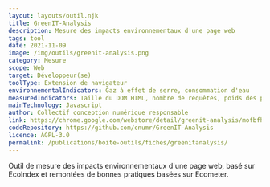 ```yaml
---
layout: layouts/outil.njk
title: GreenIT-Analysis
description: Mesure des impacts environnementaux d'une page web
tags: tool
date: 2021-11-09
image: /img/outils/greenit-analysis.png
category: Mesure
scope: Web
target: Développeur(se)
toolType: Extension de navigateur
environnementalIndicators: Gaz à effet de serre, consommation d'eau
measuredIndicators: Taille du DOM HTML, nombre de requêtes, poids des pages
mainTechnology: Javascript
author: Collectif conception numérique responsable
link: https://chrome.google.com/webstore/detail/greenit-analysis/mofbfhffeklkbebfclfaiifefjflcpad
codeRepository: https://github.com/cnumr/GreenIT-Analysis
licence: AGPL-3.0
permalink: /publications/boite-outils/fiches/greenitanalysis/
---
```


Outil de mesure des impacts environnementaux d'une page web, basé sur EcoIndex et remontées de bonnes pratiques basées sur Ecometer.
